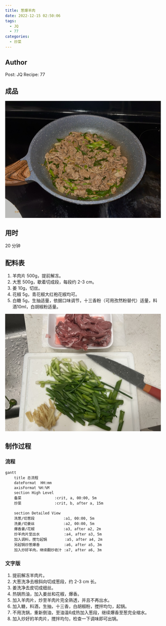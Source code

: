 ```yaml
---
title: 葱爆羊肉
date: 2022-12-15 02:50:06
tags:
  - JQ
  - 77
categories:
  - 炒菜
---
```

## Author

Post: JQ
Recipe: 77

## 成品

![Alt text](../images/%E8%91%B1%E7%88%86%E7%BE%8A%E8%82%89/1DD87FC7-3003-49C4-BA3E-E3D12B978E86_1_105_c.jpeg)

## 用时

20 分钟

## 配料表

1. 羊肉片 500g，提前解冻。
2. 大葱 500g，歇着切成段，每段约 2-3 cm。
3. 姜 10g，切丝。
4. 花椒 5g，青花椒大红袍花椒均可。
5. 白糖 5g，生抽适量，依据口味调节，十三香粉（可用孜然粉替代）适量，料酒10ml，白胡椒粉适量。

![Alt text](../images/%E8%91%B1%E7%88%86%E7%BE%8A%E8%82%89/74CAEBE0-084F-46E9-9868-22449F2FB3DD_1_105_c.jpeg)

## 制作过程

### 流程

```mermaid
gantt
    title 总流程
    dateFormat  HH:mm
    axisFormat %H:%M
    section High Level
    备菜               :crit, a, 00:00, 5m
    炒菜               :crit, b, after a, 15m

    section Detailed View
    洗葱/切葱段             :a1, 00:00, 5m
    洗姜/切姜丝             :a2, 00:00, 5m
    爆香姜/花椒             :a3, after a2, 2m
    炒羊肉片至出水           :a4, after a3, 5m
    加入调料，搅匀起锅        :a5, after a4, 2m
    另起锅炒葱爆香           :a6, after a5, 3m
    加入炒好羊肉，继续翻炒收汁 :a7, after a6, 3m
```

### 文字版


1. 提前解冻羊肉片。
2. 大葱洗净去根斜向切成葱段，约 2-3 cm 长。
3. 姜洗净去皮切成细丝。
4. 热锅热油，加入姜丝和花椒，爆香。
5. 加入羊肉片，炒至羊肉片完全熟透，并且不再出水。
6. 加入糖，料酒，生抽，十三香，白胡椒粉，搅拌均匀，起锅。
7. 不用洗锅，重新倒油，至油温6成热加入葱段，继续爆香至葱完全缩水。
8. 加入炒好的羊肉片，搅拌均匀，检查一下调味即可出锅。
